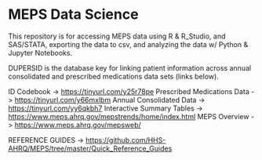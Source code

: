 # MEPS Data Science
This repository is for accessing MEPS data using R & R_Studio, and SAS/STATA, exporting the data to csv, and analyzing the data w/ Python & Jupyter Notebooks.

DUPERSID is the database key for linking patient information across annual consolidated and prescribed medications data sets (links below).

ID Codebook -> https://tinyurl.com/y25r78pe
Prescribed Medications Data -> https://tinyurl.com/y66mxlbm
Annual Consolidated Data -> https://tinyurl.com/yy6qkbh7
Interactive Summary Tables -> https://www.meps.ahrq.gov/mepstrends/home/index.html
MEPS Overview -> https://www.meps.ahrq.gov/mepsweb/

REFERENCE GUIDES -> https://github.com/HHS-AHRQ/MEPS/tree/master/Quick_Reference_Guides
